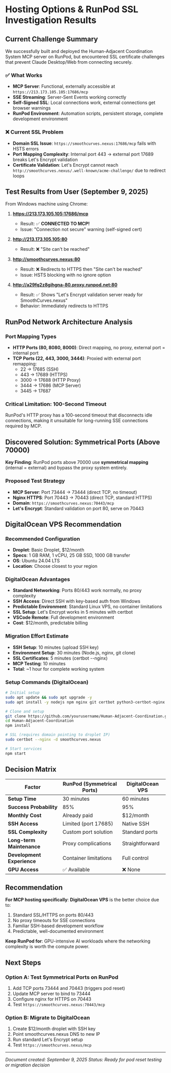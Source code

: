 # Hosting Options & RunPod SSL Investigation Results

## Current Challenge Summary

We successfully built and deployed the Human-Adjacent Coordination System MCP server on RunPod, but encountered SSL certificate challenges that prevent Claude Desktop/Web from connecting securely.

### ✅ What Works
- **MCP Server**: Functional, externally accessible at `https://213.173.105.105:17686/mcp`
- **SSE Streaming**: Server-Sent Events working correctly
- **Self-Signed SSL**: Local connections work, external connections get browser warnings
- **RunPod Environment**: Automation scripts, persistent storage, complete development environment

### ❌ Current SSL Problem
- **Domain SSL Issue**: `https://smoothcurves.nexus:17686/mcp` fails with HSTS errors
- **Port Mapping Complexity**: Internal port 443 → external port 17689 breaks Let's Encrypt validation
- **Certificate Validation**: Let's Encrypt cannot reach `http://smoothcurves.nexus/.well-known/acme-challenge/` due to redirect loops

## Test Results from User (September 9, 2025)

From Windows machine using Chrome:

1. **https://213.173.105.105:17686/mcp** 
   - Result: ✅ **CONNECTED TO MCP!** 
   - Issue: "Connection not secure" warning (self-signed cert)

2. **http://213.173.105.105:80**
   - Result: ❌ "Site can't be reached"

3. **http://smoothcurves.nexus:80**
   - Result: ❌ Redirects to HTTPS then "Site can't be reached"
   - Issue: HSTS blocking with no ignore option

4. **http://a29fq2z8gihgna-80.proxy.runpod.net:80**
   - Result: ✅ Shows "Let's Encrypt validation server ready for SmoothCurves.nexus"
   - Behavior: Immediately redirects to HTTPS

## RunPod Network Architecture Analysis

### Port Mapping Types
- **HTTP Ports (80, 8080, 8000)**: Direct mapping, no proxy, external port = internal port
- **TCP Ports (22, 443, 3000, 3444)**: Proxied with external port remapping:
  - 22 → 17685 (SSH)
  - 443 → 17689 (HTTPS)
  - 3000 → 17688 (HTTP Proxy)
  - 3444 → 17686 (MCP Server)
  - 3445 → 17687

### Critical Limitation: 100-Second Timeout
RunPod's HTTP proxy has a 100-second timeout that disconnects idle connections, making it unsuitable for long-running SSE connections required by MCP.

## Discovered Solution: Symmetrical Ports (Above 70000)

**Key Finding**: RunPod ports above 70000 use **symmetrical mapping** (internal = external) and bypass the proxy system entirely.

### Proposed Test Strategy
- **MCP Server**: Port 73444 → 73444 (direct TCP, no timeout)
- **Nginx HTTPS**: Port 70443 → 70443 (direct TCP, standard HTTPS)
- **Domain**: `https://smoothcurves.nexus:70443/mcp`
- **Let's Encrypt**: Standard validation on port 80, serve on 70443

## DigitalOcean VPS Recommendation

### Recommended Configuration
- **Droplet**: Basic Droplet, $12/month
- **Specs**: 1 GB RAM, 1 vCPU, 25 GB SSD, 1000 GB transfer
- **OS**: Ubuntu 24.04 LTS
- **Location**: Choose closest to your region

### DigitalOcean Advantages
- **Standard Networking**: Ports 80/443 work normally, no proxy complexity
- **SSH Access**: Direct SSH with key-based auth from Windows
- **Predictable Environment**: Standard Linux VPS, no container limitations
- **SSL Setup**: Let's Encrypt works in 5 minutes with certbot
- **VSCode Remote**: Full development environment
- **Cost**: $12/month, predictable billing

### Migration Effort Estimate
- **SSH Setup**: 10 minutes (upload SSH key)
- **Environment Setup**: 30 minutes (Node.js, nginx, git clone)
- **SSL Certificates**: 5 minutes (certbot --nginx)
- **MCP Testing**: 10 minutes
- **Total**: ~1 hour for complete working system

### Setup Commands (DigitalOcean)
```bash
# Initial setup
sudo apt update && sudo apt upgrade -y
sudo apt install -y nodejs npm nginx git certbot python3-certbot-nginx

# Clone and setup
git clone https://github.com/yourusername/Human-Adjacent-Coordination.git
cd Human-Adjacent-Coordination
npm install

# SSL (requires domain pointing to droplet IP)
sudo certbot --nginx -d smoothcurves.nexus

# Start services
npm start
```

## Decision Matrix

| Factor | RunPod (Symmetrical Ports) | DigitalOcean VPS |
|--------|---------------------------|------------------|
| **Setup Time** | 30 minutes | 60 minutes |
| **Success Probability** | 85% | 95% |
| **Monthly Cost** | Already paid | $12/month |
| **SSH Access** | Limited (port 17685) | Native SSH |
| **SSL Complexity** | Custom port solution | Standard ports |
| **Long-term Maintenance** | Proxy complications | Straightforward |
| **Development Experience** | Container limitations | Full control |
| **GPU Access** | ✅ Available | ❌ None |

## Recommendation

**For MCP hosting specifically**: **DigitalOcean VPS** is the better choice due to:
1. Standard SSL/HTTPS on ports 80/443
2. No proxy timeouts for SSE connections  
3. Familiar SSH-based development workflow
4. Predictable, well-documented environment

**Keep RunPod for**: GPU-intensive AI workloads where the networking complexity is worth the compute power.

## Next Steps

### Option A: Test Symmetrical Ports on RunPod
1. Add TCP ports 73444 and 70443 (triggers pod reset)
2. Update MCP server to bind to 73444
3. Configure nginx for HTTPS on 70443
4. Test `https://smoothcurves.nexus:70443/mcp`

### Option B: Migrate to DigitalOcean
1. Create $12/month droplet with SSH key
2. Point smoothcurves.nexus DNS to new IP
3. Run standard Let's Encrypt setup
4. Test `https://smoothcurves.nexus/mcp`

---
*Document created: September 9, 2025*
*Status: Ready for pod reset testing or migration decision*